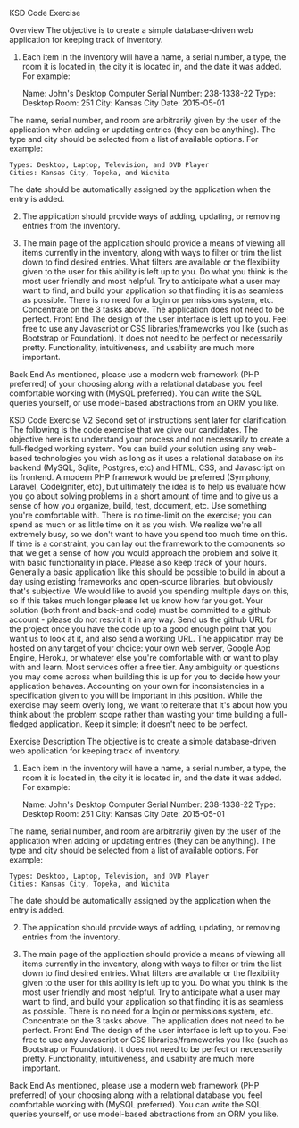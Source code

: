 KSD Code Exercise

Overview
The objective is to create a simple database-driven web application for keeping track of inventory.
1.  Each item in the inventory will have a name, a serial number, a type, the room it is located in, the city it is located in, and the date it was added. For example:

    Name: John's Desktop Computer
    Serial Number: 238-1338-22
    Type: Desktop
    Room: 251
    City: Kansas City
    Date: 2015-05-01

The name, serial number, and room are arbitrarily given by the user of the application when adding or updating entries (they can be anything). The type and city should be selected from a list of available options. For example:

    Types: Desktop, Laptop, Television, and DVD Player
    Cities: Kansas City, Topeka, and Wichita

The date should be automatically assigned by the application when the entry is added.

2.  The application should provide ways of adding, updating, or removing entries from the inventory.

3.  The main page of the application should provide a means of viewing all items currently in the inventory, along with ways to filter or trim the list down to find desired entries. What filters are available or the flexibility given to the user for this ability is left up to you. Do what you think is the most user friendly and most helpful. Try to anticipate what a user may want to find, and build your application so that finding it is as seamless as possible.
There is no need for a login or permissions system, etc. Concentrate on the 3 tasks above. The application does not need to be perfect.
Front End
The design of the user interface is left up to you. Feel free to use any Javascript or CSS libraries/frameworks you like (such as Bootstrap or Foundation). It does not need to be perfect or necessarily pretty. Functionality, intuitiveness, and usability are much more important.

Back End
As mentioned, please use a modern web framework (PHP preferred) of your choosing along with a relational database you feel comfortable working with (MySQL preferred). You can write the SQL queries yourself, or use model-based abstractions from an ORM you like.

KSD Code Exercise V2
Second set of instructions sent later for clarification.
The following is the code exercise that we give our candidates. The objective here is to understand your process and not necessarily to create a full-fledged working system. You can build your solution using any web-based technologies you wish as long as it uses a relational database on its backend (MySQL, Sqlite, Postgres, etc) and HTML, CSS, and Javascript on its frontend. A modern PHP framework would be preferred (Symphony, Laravel, CodeIgniter, etc), but ultimately the idea is to help us evaluate how you go about solving problems in a short amount of time and to give us a sense of how you organize, build, test, document, etc. Use something you're comfortable with.
There is no time-limit on the exercise; you can spend as much or as little time on it as you wish. We realize we're all extremely busy, so we don't want to have you spend too much time on this. If time is a constraint, you can lay out the framework to the components so that we get a sense of how you would approach the problem and solve it, with basic functionality in place. Please also keep track of your hours. Generally a basic application like this should be possible to build in about a day using existing frameworks and open-source libraries, but obviously that's subjective. We would like to avoid you spending multiple days on this, so if this takes much longer please let us know how far you got.
Your solution (both front and back-end code) must be committed to a github account - please do not restrict it in any way. Send us the github URL for the project once you have the code up to a good enough point that you want us to look at it, and also send a working URL. The application may be hosted on any target of your choice: your own web server, Google App Engine, Heroku, or whatever else you're comfortable with or want to play with and learn. Most services offer a free tier.
Any ambiguity or questions you may come across when building this is up for you to decide how your application behaves. Accounting on your own for inconsistencies in a specification given to you will be important in this position.
While the exercise may seem overly long, we want to reiterate that it's about how you think about the problem scope rather than wasting your time building a full-fledged application. Keep it simple; it doesn't need to be perfect.

Exercise Description
The objective is to create a simple database-driven web application for keeping track of inventory.
1.  Each item in the inventory will have a name, a serial number, a type, the room it is located in, the city it is located in, and the date it was added. For example:

    Name: John's Desktop Computer
    Serial Number: 238-1338-22
    Type: Desktop
    Room: 251
    City: Kansas City
    Date: 2015-05-01

The name, serial number, and room are arbitrarily given by the user of the application when adding or updating entries (they can be anything). The type and city should be selected from a list of available options. For example:

    Types: Desktop, Laptop, Television, and DVD Player
    Cities: Kansas City, Topeka, and Wichita

The date should be automatically assigned by the application when the entry is added.

2.  The application should provide ways of adding, updating, or removing entries from the inventory.

3.  The main page of the application should provide a means of viewing all items currently in the inventory, along with ways to filter or trim the list down to find desired entries. What filters are available or the flexibility given to the user for this ability is left up to you. Do what you think is the most user friendly and most helpful. Try to anticipate what a user may want to find, and build your application so that finding it is as seamless as possible.
There is no need for a login or permissions system, etc. Concentrate on the 3 tasks above. The application does not need to be perfect.
Front End
The design of the user interface is left up to you. Feel free to use any Javascript or CSS libraries/frameworks you like (such as Bootstrap or Foundation). It does not need to be perfect or necessarily pretty. Functionality, intuitiveness, and usability are much more important.

Back End
As mentioned, please use a modern web framework (PHP preferred) of your choosing along with a relational database you feel comfortable working with (MySQL preferred). You can write the SQL queries yourself, or use model-based abstractions from an ORM you like.

